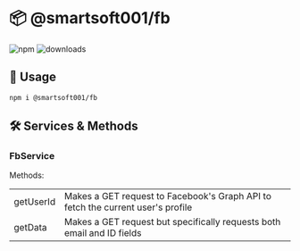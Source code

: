 # 📦 @smartsoft001/fb

![npm](https://img.shields.io/npm/v/@smartsoft001/fb) ![downloads](https://img.shields.io/npm/dm/@smartsoft001/fb)

## 🚀 Usage

`npm i @smartsoft001/fb`

## 🛠️ Services & Methods

### FbService

Methods:

<table>
    <tr>
        <td>getUserId</td>
        <td>Makes a GET request to Facebook's Graph API to fetch the current user's profile</td>
    </tr>
    <tr>
        <td>getData</td>
        <td>Makes a GET request but specifically requests both email and ID fields</td>
    </tr>
</table>
